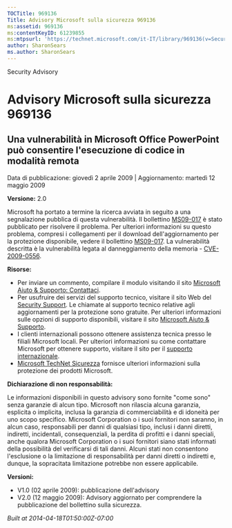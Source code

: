 ```yaml
---
TOCTitle: 969136
Title: Advisory Microsoft sulla sicurezza 969136
ms:assetid: 969136
ms:contentKeyID: 61239855
ms:mtpsurl: 'https://technet.microsoft.com/it-IT/library/969136(v=Security.10)'
author: SharonSears
ms.author: SharonSears
---
```


Security Advisory

Advisory Microsoft sulla sicurezza 969136
=========================================

Una vulnerabilità in Microsoft Office PowerPoint può consentire l'esecuzione di codice in modalità remota
---------------------------------------------------------------------------------------------------------

Data di pubblicazione: giovedì 2 aprile 2009 | Aggiornamento: martedì 12 maggio 2009

**Versione:** 2.0

Microsoft ha portato a termine la ricerca avviata in seguito a una segnalazione pubblica di questa vulnerabilità. Il bollettino [MS09-017](http://technet.microsoft.com/security/bulletin/ms09-017) è stato pubblicato per risolvere il problema. Per ulteriori informazioni su questo problema, compresi i collegamenti per il download dell'aggiornamento per la protezione disponibile, vedere il bollettino [MS09-017](http://technet.microsoft.com/security/bulletin/ms09-017). La vulnerabilità descritta è la vulnerabilità legata al danneggiamento della memoria - [CVE-2009-0556](http://www.cve.mitre.org/cgi-bin/cvename.cgi?name=cve-2009-0556).

**Risorse:**

-   Per inviare un commento, compilare il modulo visitando il sito [Microsoft Aiuto & Supporto: Contattaci](https://support.microsoft.com/common/survey.aspx?scid=sw;en;1257&amp;showpage=1&amp;ws=technet&amp;sd=tech).
-   Per usufruire dei servizi del supporto tecnico, visitare il sito Web del [Security Support](http://www.microsoft.com/italy/athome/security/support/default.mspx). Le chiamate al supporto tecnico relative agli aggiornamenti per la protezione sono gratuite. Per ulteriori informazioni sulle opzioni di supporto disponibili, visitare il sito [Microsoft Aiuto & Supporto](http://support.microsoft.com/).
-   I clienti internazionali possono ottenere assistenza tecnica presso le filiali Microsoft locali. Per ulteriori informazioni su come contattare Microsoft per ottenere supporto, visitare il sito per il [supporto internazionale](http://support.microsoft.com/).
-   [Microsoft TechNet Sicurezza](http://technet.microsoft.com/security/default.aspx) fornisce ulteriori informazioni sulla protezione dei prodotti Microsoft.

**Dichiarazione di non responsabilità:**

Le informazioni disponibili in questo advisory sono fornite "come sono" senza garanzie di alcun tipo. Microsoft non rilascia alcuna garanzia, esplicita o implicita, inclusa la garanzia di commerciabilità e di idoneità per uno scopo specifico. Microsoft Corporation o i suoi fornitori non saranno, in alcun caso, responsabili per danni di qualsiasi tipo, inclusi i danni diretti, indiretti, incidentali, consequenziali, la perdita di profitti e i danni speciali, anche qualora Microsoft Corporation o i suoi fornitori siano stati informati della possibilità del verificarsi di tali danni. Alcuni stati non consentono l'esclusione o la limitazione di responsabilità per danni diretti o indiretti e, dunque, la sopracitata limitazione potrebbe non essere applicabile.

**Versioni:**

-   V1.0 (02 aprile 2009): pubblicazione dell'advisory
-   V2.0 (12 maggio 2009): Advisory aggiornato per comprendere la pubblicazione del bollettino sulla sicurezza.

*Built at 2014-04-18T01:50:00Z-07:00*

